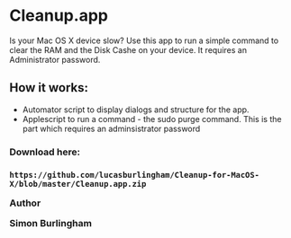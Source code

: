# Cleanup.app
Is your Mac OS X device slow? Use this app to run a simple command to clear the RAM and the Disk Cashe on your device.
It requires an Administrator password.

<h2>How it works:</h2>
<ul>
  <li>Automator script to display dialogs and structure for the app.</li>
  <li>Applescript to run a command - the sudo purge command. This is the part which requires an adminsistrator password</li>
</ul>

<h3>Download here:<h3>
  <p><code>https://github.com/lucasburlingham/Cleanup-for-MacOS-X/blob/master/Cleanup.app.zip </code></p>
   

<p>Author</p>
<b>Simon Burlingham</b>
